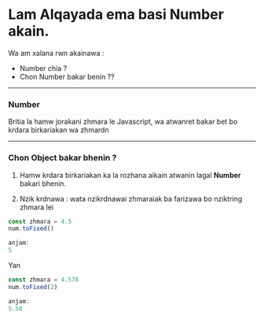 # Lam Alqayada ema basi **Number** akain.

Wa am xalana rwn akainawa :

* Number chia ?
* Chon Number bakar benin ??
-----------------------------------------------

### Number
Britia la hamw jorakani zhmara le Javascript, wa atwanret bakar bet bo krdara birkariakan wa zhmardn

------------------------------------
### Chon Object bakar bhenin ?

1. Hamw krdara birkariakan ka la rozhana aikain atwanin lagal **Number** bakari bhenin.

2. Nzik krdnawa : wata nzikrdnawai zhmaraiak ba farizawa bo nziktring zhmara lei

  ```javascript
  const zhmara = 4.5
  num.toFixed()
  
  anjam:
  5
  ```
  Yan

  ```javascript
  const zhmara = 4.578
  num.toFixed(2)
  
  anjam:
  5.58
  ```
